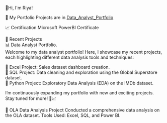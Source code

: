 👋Hi, I'm Riya!    

🌱 My Portfolio Projects are in [Data_Analyst_Portfolio](Riya870/Data_Analyst_Portfolio)  

📈 Certification
Microsoft PowerBI Certificate

🌟 Recent Projects  
📊 Data Analyst Portfolio.  
Welcome to my data analyst portfolio! Here, I showcase my recent projects, each highlighting different data analysis tools and techniques:

🔹 Excel Project: Sales dataset dashboard creation.  
🔸 SQL Project: Data cleaning and exploration using the Global Superstore dataset.  
🔹 Python Project: Exploratory Data Analysis (EDA) on the IMDb dataset.

I’m continuously expanding my portfolio with new and exciting projects. Stay tuned for more! 🚀📈

🚗 OLA Data Analysis Project
  Conducted a comprehensive data analysis on the OLA dataset.
  Tools Used: Excel, SQL, and Power BI.  

